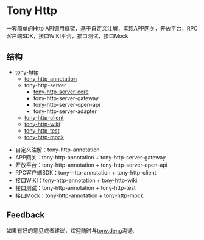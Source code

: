 Tony Http
======

一套简单的Http API调用框架，基于自定义注解，实现APP网关，开放平台，RPC客户端SDK，接口WIKI平台，接口测试，接口Mock

结构
--------

* [tony-http](tony-http/README.md)
	* [tony-http-annotation](tony-http/tony-http-annotation.md)
	* tony-http-server
		* [tony-http-server-core](tony-http/tony-http-server-core.md)
		* tony-http-server-gateway
		* tony-http-server-open-api
		* tony-http-server-adapter
	* [tony-http-client](tony-http/tony-http-client.md)
	* [tony-http-wiki](tony-http/tony-http-wiki.md)
    * [tony-http-test](tony-http/tony-http-test.md)
    * [tony-http-mock](tony-http/tony-http-mock.md)
    
+ 自定义注解：tony-http-annotation
+ APP网关：tony-http-annotation + tony-http-server-gateway
+ 开放平台：tony-http-annotation + tony-http-server-open-api
+ RPC客户端SDK：tony-http-annotation + tony-http-client
+ 接口WIKI：tony-http-annotation + tony-http-wiki
+ 接口测试：tony-http-annotation + tony-http-test
+ 接口Mock：tony-http-annotation + tony-http-mock


Feedback
--------

如果有好的意见或者建议，欢迎随时与[tony.deng][mail]沟通.

 [1]: #
 [2]: #
 [3]: #
 [snap]: #
 [mail]: mailto:dengzhi@111.com.cn